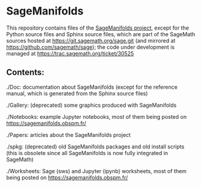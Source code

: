 SageManifolds
=============

This repository contains files of the
[SageManifolds project](https://sagemanifolds.obspm.fr/), except for
the Python source files and Sphinx source files, which
are part of the SageMath sources hosted at https://git.sagemath.org/sage.git (and mirrored at https://github.com/sagemath/sage); the code under development is managed at https://trac.sagemath.org/ticket/30525

Contents:
--------
./Doc: documentation about SageManifolds (except for the reference manual, which
is generated from the Sphinx source files)

./Gallery: (deprecated) some graphics produced with SageManifolds

./Notebooks: example Jupyter notebooks, most of them being posted on https://sagemanifolds.obspm.fr/

./Papers: articles about the SageManifolds project

./spkg: (deprecated) old SageManifolds packages and old install scripts (this is
obsolete since all SageManifolds is now fully integrated in SageMath)

./Worksheets: Sage (sws) and Jupyter (ipynb) worksheets, most of them being
posted on https://sagemanifolds.obspm.fr/

